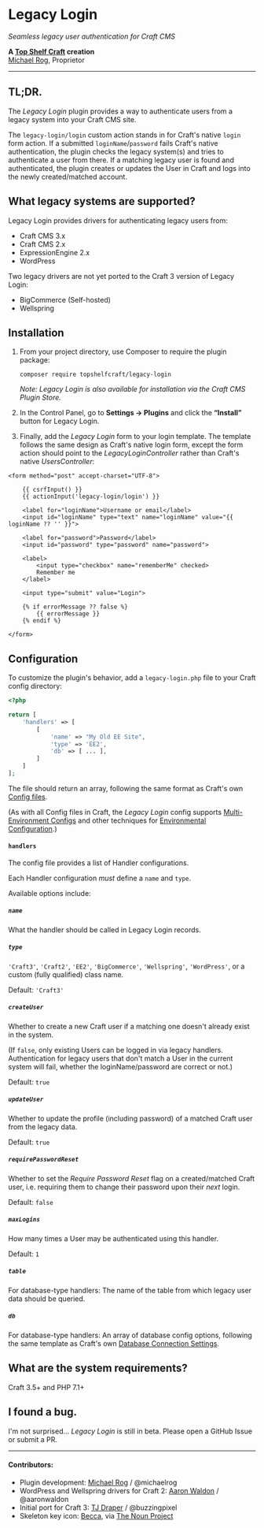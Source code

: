 # Legacy Login

_Seamless legacy user authentication for Craft CMS_

**A [Top Shelf Craft](https://topshelfcraft.com) creation**  
[Michael Rog](https://michaelrog.com), Proprietor



* * *



## TL;DR.

The _Legacy Login_ plugin provides a way to authenticate users from a legacy system into your Craft CMS site.

The `legacy-login/login` custom action stands in for Craft's native `login` form action. If a submitted `loginName`/`password` fails Craft's native authentication, the plugin checks the legacy system(s) and tries to authenticate a user from there. If a matching legacy user is found and authenticated, the plugin creates or updates the User in Craft and logs into the newly created/matched account.



## What legacy systems are supported?

Legacy Login provides drivers for authenticating legacy users from:

- Craft CMS 3.x
- Craft CMS 2.x
- ExpressionEngine 2.x
- WordPress

Two legacy drivers are not yet ported to the Craft 3 version of Legacy Login:

- BigCommerce (Self-hosted)
- Wellspring

## Installation

1. From your project directory, use Composer to require the plugin package:

   ```
   composer require topshelfcraft/legacy-login
   ```
   
    _Note: Legacy Login is also available for installation via the Craft CMS Plugin Store._

2. In the Control Panel, go to **Settings → Plugins** and click the **“Install”** button for Legacy Login.

3. Finally, add the _Legacy Login_ form to your login template. The template follows the same design as Craft's native login form, except the form action should point to the _LegacyLoginController_ rather than Craft's native _UsersController_:

```twig
<form method="post" accept-charset="UTF-8">

    {{ csrfInput() }}
    {{ actionInput('legacy-login/login') }}

    <label for="loginName">Username or email</label>
    <input id="loginName" type="text" name="loginName" value="{{ loginName ?? '' }}">

    <label for="password">Password</label>
    <input id="password" type="password" name="password">

    <label>
        <input type="checkbox" name="rememberMe" checked>
        Remember me
    </label>

    <input type="submit" value="Login">

    {% if errorMessage ?? false %}
        {{ errorMessage }}
    {% endif %}

</form>
```



## Configuration

To customize the plugin's behavior, add a `legacy-login.php` file to your Craft config directory:

```php
<?php

return [
    'handlers' => [
        [
            'name' => "My Old EE Site",
            'type' => 'EE2',
            'db' => [ ... ],
        ]
    ]
];
``` 
The file should return an array, following the same format as Craft's own [Config files](https://craftcms.com/docs/3.x/config/).

(As with all Config files in Craft, the _Legacy Login_ config supports [Multi-Environment Configs](https://craftcms.com/docs/3.x/config/#multi-environment-configs) and other techniques for [Environmental Configuration](https://craftcms.com/docs/3.x/config/#environmental-configuration).)

#### `handlers`

The config file provides a list of Handler configurations.
 
Each Handler configuration *must* define a `name` and `type`.

Available options include:

##### `name`

What the handler should be called in Legacy Login records.
 
##### `type`

`'Craft3'`, `'Craft2'`, `'EE2'`, `'BigCommerce'`, `'Wellspring'`, `'WordPress'`, or a custom (fully qualified) class name.

Default: `'Craft3'`

##### `createUser`

Whether to create a new Craft user if a matching one doesn't already exist in the system.

(If `false`, only existing Users can be logged in via legacy handlers. Authentication for legacy users that don't match a User in the current system will fail, whether the loginName/password are correct or not.)

Default: `true`

##### `updateUser`

Whether to update the profile (including password) of a matched Craft user from the legacy data.

Default: `true`

##### `requirePasswordReset`

Whether to set the _Require Password Reset_ flag on a created/matched Craft user, i.e. requiring them to change their password upon their _next_ login.

Default: `false`

##### `maxLogins`

How many times a User may be authenticated using this handler.

Default: `1`

##### `table`

For database-type handlers: The name of the table from which legacy user data should be queried.

##### `db`

For database-type handlers: An array of database config options, following the same template as Craft's own [Database Connection Settings](https://craftcms.com/docs/3.x/config/#database-connection-settings).



## What are the system requirements?

Craft 3.5+ and PHP 7.1+



## I found a bug.

I'm not surprised... _Legacy Login_ is still in beta. Please open a GitHub Issue or submit a PR.



* * *

#### Contributors:

  - Plugin development: [Michael Rog](http://michaelrog.com) / @michaelrog
  - WordPress and Wellspring drivers for Craft 2: [Aaron Waldon](https://www.causingeffect.com) / @aaronwaldon
  - Initial port for Craft 3: [TJ Draper](https://buzzingpixel.com/) / @buzzingpixel
  - Skeleton key icon: [Becca](https://thenounproject.com/hello100), via [The Noun Project](https://thenounproject.com/search/?q=skeleton+key&i=188844)
